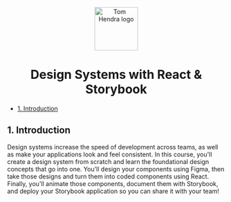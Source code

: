 <div align=center>
<img alt="Tom Hendra logo" src="https://res.cloudinary.com/tomhendra/image/upload/v1567091669/tomhendra-logo/tomhendra-logo-round-1024.png" width="100" />
<h1>Design Systems with React & Storybook</h1>
</div>

- [1. Introduction](#1-introduction)

## 1. Introduction

Design systems increase the speed of development across teams, as well as make your applications look and feel consistent. In this course, you'll create a design system from scratch and learn the foundational design concepts that go into one. You'll design your components using Figma, then take those designs and turn them into coded components using React. Finally, you'll animate those components, document them with Storybook, and deploy your Storybook application so you can share it with your team!
